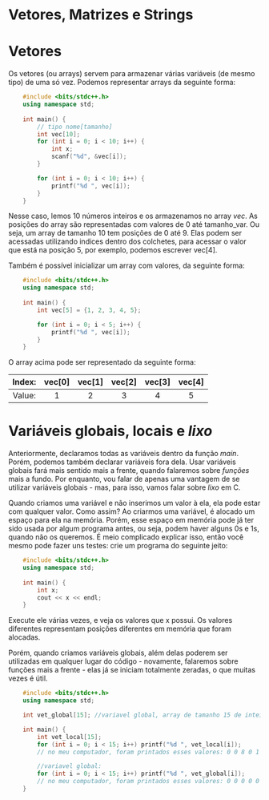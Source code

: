 # Vetores, Matrizes e Strings

# Vetores

Os vetores (ou arrays) servem para armazenar várias variáveis (de mesmo tipo) de uma só vez. Podemos representar arrays da seguinte forma:

```c++
    #include <bits/stdc++.h>
    using namespace std;
    
    int main() {
        // tipo nome[tamanho]
        int vec[10];
        for (int i = 0; i < 10; i++) {
            int x;
            scanf("%d", &vec[i]);
        }

        for (int i = 0; i < 10; i++) {
            printf("%d ", vec[i]);
        }
    }
```

Nesse caso, lemos 10 números inteiros e os armazenamos no array *vec*. As posições do array são representadas com valores de 0 até tamanho_var. Ou seja, um array de tamanho 10 tem posições de 0 até 9. Elas podem ser acessadas utilizando indices dentro dos colchetes, para acessar o valor que está na posição 5, por exemplo, podemos escrever vec[4].

Também é possível inicializar um array com valores, da seguinte forma:

```c++
    #include <bits/stdc++.h>
    using namespace std;
    
    int main() {
        int vec[5] = {1, 2, 3, 4, 5};

        for (int i = 0; i < 5; i++) {
            printf("%d ", vec[i]);
        }
    }
```

O array acima pode ser representado da seguinte forma:

| Index: | vec[0] | vec[1] | vec[2] | vec[3] | vec[4] |
|:------:|:------:|:------:|:------:|:------:|:------:|
| Value: |    1   |    2   |    3   |    4   |    5   |


# Variáveis globais, locais e *lixo*

Anteriormente, declaramos todas as variáveis dentro da função *main*. Porém, podemos também declarar variáveis fora dela. Usar variáveis globais fará mais sentido mais a frente, quando falaremos sobre *funções* mais a fundo. Por enquanto, vou falar de apenas uma vantagem de se utilizar variáveis globais - mas, para isso, vamos falar sobre *lixo* em C.

Quando criamos uma variável e não inserimos um valor à ela, ela pode estar com qualquer valor. Como assim? Ao criarmos uma variável, é alocado um espaço para ela na memória. Porém, esse espaço em memória pode já ter sido usada por algum programa antes, ou seja, podem haver alguns 0s e 1s, quando não os queremos. É meio complicado explicar isso, então você mesmo pode fazer uns testes: crie um programa do seguinte jeito:

```c++
    #include <bits/stdc++.h>
    using namespace std;
    
    int main() {
        int x;
        cout << x << endl;
    }
```

Execute ele várias vezes, e veja os valores que x possui. Os valores diferentes representam posições diferentes em memória que foram alocadas.

Porém, quando criamos variáveis globais, além delas poderem ser utilizadas em qualquer lugar do código - novamente, falaremos sobre funções mais a frente - elas já se iniciam totalmente zeradas, o que muitas vezes é útil.

```c++
    #include <bits/stdc++.h>
    using namespace std;

    int vet_global[15]; //variavel global, array de tamanho 15 de inteiros.

    int main() {
        int vet_local[15];
        for (int i = 0; i < 15; i++) printf("%d ", vet_local[i]);
        // no meu computador, foram printados esses valores: 0 0 8 0 1 0 -1477321288 32764 -1477321272 32764 9 0 0 0 4839111

        //variavel global:
        for (int i = 0; i < 15; i++) printf("%d ", vet_global[i]);
        // no meu computador, foram printados esses valores: 0 0 0 0 0 0 0 0 0 0 0 0 0 0 0 
    }
```

